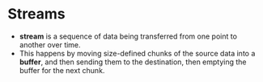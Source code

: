 # Streams
- **stream** is a sequence of data being transferred from one point to another over time.
- This happens by moving size-defined chunks of the source data into a **buffer**, and then sending them to the destination, then emptying the buffer for the next chunk.
